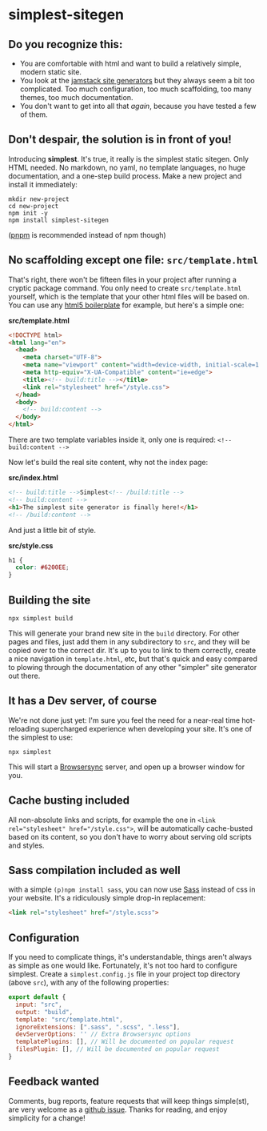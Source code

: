 # simplest-sitegen

## Do you recognize this:

- You are comfortable with html and want to build a relatively simple, modern static site.
- You look at the [jamstack site generators](https://jamstack.org/generators/) but they always seem a bit too complicated. Too much configuration, too much scaffolding, too many themes, too much documentation.
- You don't want to get into all that *again*, because you have tested a few of them.

## Don't despair, the solution is in front of you!

Introducing **simplest**. It's true, it really is the simplest static sitegen. Only HTML needed. No markdown, no yaml, no template languages, no huge documentation, and a one-step build process. Make a new project and install it immediately:

```
mkdir new-project
cd new-project
npm init -y
npm install simplest-sitegen
```

([pnpm](https://pnpm.io/) is recommended instead of npm though)

## No scaffolding except one file: `src/template.html`

That's right, there won't be fifteen files in your project after running a cryptic package command. You only need to create `src/template.html` yourself, which is the template that your other html files will be based on. You can use any [html5 boilerplate](https://www.google.com/search?q=html5+boilerplate) for example, but here's a simple one:

**src/template.html**
```html
<!DOCTYPE html>
<html lang="en">
  <head>
    <meta charset="UTF-8">
    <meta name="viewport" content="width=device-width, initial-scale=1.0">
    <meta http-equiv="X-UA-Compatible" content="ie=edge">
    <title><!-- build:title --></title>
    <link rel="stylesheet" href="/style.css">
  </head>
  <body>
    <!-- build:content -->
  </body>
</html>
```

There are two template variables inside it, only one is required: `<!-- build:content -->`

Now let's build the real site content, why not the index page:

**src/index.html**
```html
<!-- build:title -->Simplest<!-- /build:title -->
<!-- build:content -->
<h1>The simplest site generator is finally here!</h1>
<!-- /build:content -->
```

And just a little bit of style.

**src/style.css**
```css
h1 {
  color: #6200EE;
}
```

## Building the site

```
npx simplest build
```

This will generate your brand new site in the `build` directory. For other pages and files, just add them in any subdirectory to `src`, and they will be copied over to the correct dir. It's up to you to link to them correctly, create a nice navigation in `template.html`, etc, but that's quick and easy compared to plowing through the documentation of any other "simpler" site generator out there.

## It has a Dev server, of course

We're not done just yet: I'm sure you feel the need for a near-real time hot-reloading supercharged experience when developing your site. It's one of the simplest to use:

```
npx simplest
```

This will start a [Browsersync](https://browsersync.io/) server, and open up a browser window for you.

## Cache busting included

All non-absolute links and scripts, for example the one in `<link rel="stylesheet" href="/style.css">`, will be automatically cache-busted based on its content, so you don't have to worry about serving old scripts and styles.

## Sass compilation included as well

with a simple `(p)npm install sass`, you can now use [Sass](https://sass-lang.com/) instead of css in your website. It's a ridiculously simple drop-in replacement:

```html
<link rel="stylesheet" href="/style.scss">
```

## Configuration

If you need to complicate things, it's understandable, things aren't always as simple as one would like. Fortunately, it's not too hard to configure simplest. Create a `simplest.config.js` file in your project top directory (above `src`), with any of the following properties:

```js
export default {
  input: "src",
  output: "build",
  template: "src/template.html",
  ignoreExtensions: [".sass", ".scss", ".less"],
  devServerOptions: '' // Extra Browsersync options
  templatePlugins: [], // Will be documented on popular request
  filesPlugin: [], // Will be documented on popular request
}
```

## Feedback wanted

Comments, bug reports, feature requests that will keep things simple(st), are very welcome as a [github issue](https://github.com/ciscoheat/simplest-sitegen). Thanks for reading, and enjoy simplicity for a change!
